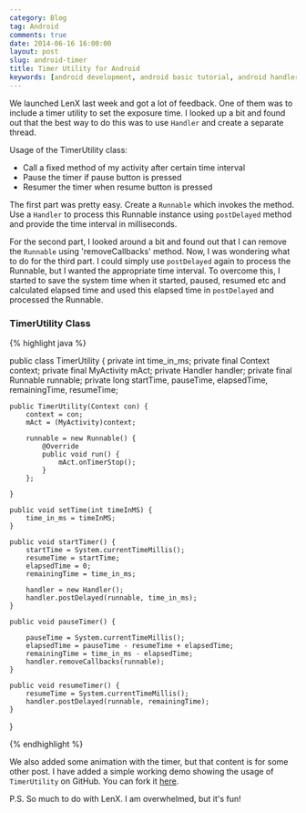 ```yaml
---
category: Blog
tag: Android
comments: true
date: 2014-06-16 16:00:00
layout: post
slug: android-timer
title: Timer Utility for Android
keywords: [android development, android basic tutorial, android handler for timer]
---
```


We launched LenX last week and got a lot of feedback. One of them was to include a timer utility to set the exposure time. I looked up a bit and found out that the best way to do this was to use `Handler` and create a separate thread.

Usage of the TimerUtility class:

 - Call a fixed method of my activity after certain time interval
 - Pause the timer if pause button is pressed
 - Resumer the timer when resume button is pressed

The first part was pretty easy. Create a `Runnable` which invokes the method. Use a `Handler` to process this Runnable instance using `postDelayed` method and provide the time interval in milliseconds.

For the second part, I looked around a bit and found out that I can remove the `Runnable` using 'removeCallbacks' method. Now, I was wondering what to do for the third part. I could simply use `postDelayed` again to process the Runnable, but I wanted the appropriate time interval. To overcome this, I started to save the system time when it started, paused, resumed etc and calculated elapsed time and used this elapsed time in `postDelayed` and processed the Runnable.


### TimerUtility Class

{% highlight java %}

public class TimerUtility {
    private int time_in_ms;
    private final Context context;
    private final MyActivity mAct;
    private Handler handler;
    private final Runnable runnable;
    private long startTime, pauseTime, elapsedTime, remainingTime, resumeTime;

    public TimerUtility(Context con) {
        context = con;
        mAct = (MyActivity)context;

        runnable = new Runnable() {
            @Override
            public void run() {
                mAct.onTimerStop();
            }
        };

    }

    public void setTime(int timeInMS) {
        time_in_ms = timeInMS;
    }
    
    public void startTimer() {
        startTime = System.currentTimeMillis();
        resumeTime = startTime;
        elapsedTime = 0;
        remainingTime = time_in_ms;

        handler = new Handler();
        handler.postDelayed(runnable, time_in_ms);
    }

    public void pauseTimer() {
        
        pauseTime = System.currentTimeMillis();
        elapsedTime = pauseTime - resumeTime + elapsedTime;
        remainingTime = time_in_ms - elapsedTime;
        handler.removeCallbacks(runnable);
    }

    public void resumeTimer() {
        resumeTime = System.currentTimeMillis();
        handler.postDelayed(runnable, remainingTime);
    }
}

{% endhighlight %}

We also added some animation with the timer, but that content is for some other post. I have added a simple working demo showing the usage of `TimerUtility` on GitHub. You can fork it [here](https://github.com/jayrambhia/TimerUtilityDemo).

P.S. So much to do with LenX. I am overwhelmed, but it's fun!